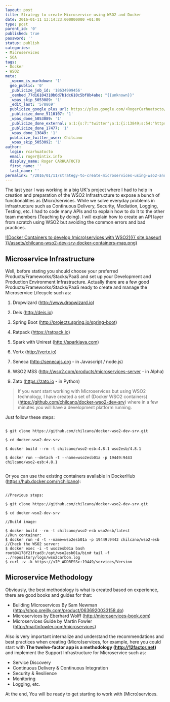 ```yaml
---
layout: post
title: Strategy to create Microservice using WSO2 and Docker
date: 2016-01-11 13:14:23.000000000 +01:00
type: post
parent_id: '0'
published: true
password: ''
status: publish
categories:
- Microservices
- SOA
tags:
- Docker
- WSO2
meta:
  _wpcom_is_markdown: '1'
  geo_public: '0'
  _publicize_job_id: '18634999456'
  _oembed_77d16104310b6d7b1dc610c5bf8b4abe: "{{unknown}}"
  _wpas_skip_5053089: '1'
  _edit_last: '578869'
  publicize_google_plus_url: https://plus.google.com/+RogerCarhuatocto/posts/gpXegPcFat3
  _publicize_done_5110107: '1'
  _wpas_done_5053089: '1'
  _publicize_done_external: a:1:{s:7:"twitter";a:1:{i:13849;s:54:"https://twitter.com/Chilcano/status/686521561717719041";}}
  _publicize_done_17477: '1'
  _wpas_done_13849: '1'
  publicize_twitter_user: Chilcano
  _wpas_skip_5053092: '1'
author:
  login: rcarhuatocto
  email: roger@intix.info
  display_name: Roger CARHUATOCTO
  first_name: ''
  last_name: ''
permalink: "/2016/01/11/strategy-to-create-microservices-using-wso2-and-docker/"
---
```

The last year I was working in a big UK's project where I had to help in creation and preparation of the WSO2 Infrastructure to expose a bunch of functionalities as (Micro)services. While we solve everyday problems in infrastructure such as Continuous Delivery, Security, Mediation, Logging, Testing, etc. I had to code many APIs and to explain how to do It to the other team members (Teaching by doing). I will explain how to create an API layer from scratch using WSO2 but avoiding the common errors and bad practices.

  


[![Docker Containers to develop \(micro\)services with WSO2]({{ site.baseurl }}/assets/chilcano-wso2-dev-srv-docker-containers-map.png)](https://github.com/chilcano/docker-wso2-dev-srv)

  


  


## Microservice Infrastructure

  


Well, before stating you should choose your preferred Products/Frameworks/Stacks/PaaS and set up your Development and Production Environment Infrastructure. Actually there are a few good Products/Frameworks/Stacks/PaaS ready to create and manage the Microservice Lifecycle such as:

  


  

  1. Dropwizard (http://www.dropwizard.io)
  

  2. Deis (http://deis.io)
  

  3. Spring Boot (http://projects.spring.io/spring-boot)
  

  4. Ratpack (https://ratpack.io)
  

  5. Spark with Unirest (http://sparkjava.com)
  

  6. Vertx (http://vertx.io)
  

  7. Seneca (http://senecajs.org - in Javascript / node.js)
  

  8. WSO2 MSS (http://wso2.com/products/microservices-server - in Alpha)
  

  9. Zato (https://zato.io - in Python)
  

  


>   
>  If you want start working with Microservices but using WSO2 technology, I have created a set of (Docker WSO2 containers)(https://github.com/chilcano/docker-wso2-dev-srv) where in a few minutes you will have a development platform running.  
> 

  


Just follow these steps:

  


```text  
  
$ git clone https://github.com/chilcano/docker-wso2-dev-srv.git  
  
$ cd docker-wso2-dev-srv  
  
$ docker build --rm -t chilcano/wso2-esb:4.8.1 wso2esb/4.8.1  
  
$ docker run --detach -t --name=wso2esb01a -p 19449:9443 chilcano/wso2-esb:4.8.1  
  
```

  


Or you can use the existing containers available in DockerHub (https://hub.docker.com/r/chilcano):

  


```text  
  
//Previous steps:  
  
$ git clone https://github.com/chilcano/docker-wso2-dev-srv.git  
  
$ cd docker-wso2-dev-srv  
  
//Build image:  
  
$ docker build --rm -t chilcano/wso2-esb wso2esb/latest  
//Run container:  
$ docker run -d -t --name=wso2esb01a -p 19449:9443 chilcano/wso2-esb  
//Check the WSO2 server:  
$ docker exec -i -t wso2esb01a bash  
root@4178f21fcad3:/opt/wso2esb01a/bin# tail -f ../repository/logs/wso2carbon.log  
$ curl -v -k https://<IP_ADDRESS>:19449/services/Version  
```

## Microservice Methodology

Obviously, the best methodology is what is created based on experience, there are good books and guides for that:

  * Building Microservices By Sam Newman (http://shop.oreilly.com/product/0636920033158.do)
  * Microservices by Eberhard Wolff (http://microservices-book.com)
  * Microservices Guide by Martin Fowler (http://martinfowler.com/microservices)



Also is very important internalize and understand the recommendations and best practices when creating (Micro)services, for example, here you could start with **The twelve-factor app is a methodology (http://12factor.net)** and implement the Support Infrastructure for Microservice such as:

  * Service Discovery
  * Continuous Delivery & Continuous Integration
  * Security & Resilience
  * Monitoring
  * Logging, etc.



At the end, You will be ready to get starting to work with (Micro)services.
